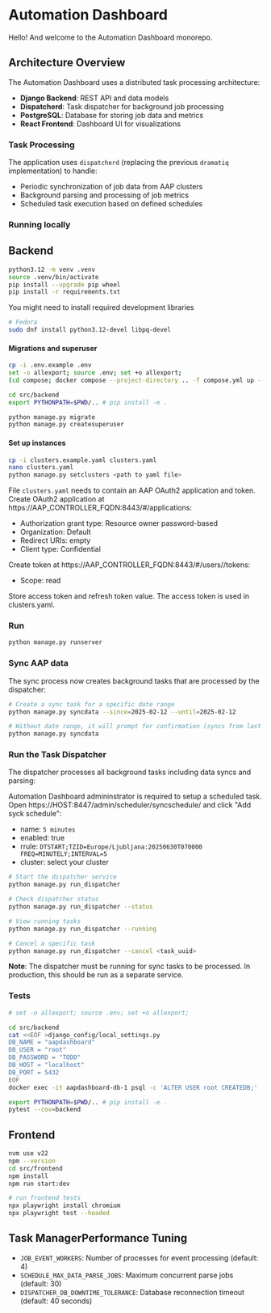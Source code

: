# Automation Dashboard

Hello! And welcome to the Automation Dashboard monorepo.

## Architecture Overview

The Automation Dashboard uses a distributed task processing architecture:

- **Django Backend**: REST API and data models
- **Dispatcherd**: Task dispatcher for background job processing
- **PostgreSQL**: Database for storing job data and metrics
- **React Frontend**: Dashboard UI for visualizations

### Task Processing

The application uses `dispatcherd` (replacing the previous `dramatiq` implementation) to handle:
- Periodic synchronization of job data from AAP clusters
- Background parsing and processing of job metrics
- Scheduled task execution based on defined schedules

### Running locally

## Backend

```bash
python3.12 -m venv .venv
source .venv/bin/activate
pip install --upgrade pip wheel
pip install -r requirements.txt
```

You might need to install required development libraries

```bash
# Fedora
sudo dnf install python3.12-devel libpq-devel
```

#### Migrations and superuser

```bash
cp -i .env.example .env
set -o allexport; source .env; set +o allexport;
(cd compose; docker compose --project-directory .. -f compose.yml up --build db)

cd src/backend
export PYTHONPATH=$PWD/.. # pip install -e .

python manage.py migrate
python manage.py createsuperuser
```

#### Set up instances

```bash
cp -i clusters.example.yaml clusters.yaml
nano clusters.yaml
python manage.py setclusters <path to yaml file>
```

File `clusters.yaml` needs to contain an AAP OAuth2 application and token.
Create OAuth2 application at https://AAP_CONTROLLER_FQDN:8443/#/applications:

- Authorization grant type: Resource owner password-based
- Organization: Default
- Redirect URIs: empty
- Client type: Confidential

Create token at https://AAP_CONTROLLER_FQDN:8443/#/users/<id>/tokens:

- Scope: read

Store access token and refresh token value.
The access token is used in clusters.yaml.

### Run

```bash
python manage.py runserver
```

### Sync AAP data

The sync process now creates background tasks that are processed by the dispatcher:

```bash
# Create a sync task for a specific date range
python manage.py syncdata --since=2025-02-12 --until=2025-02-12

# Without date range, it will prompt for confirmation (syncs from last sync date)
python manage.py syncdata
```

### Run the Task Dispatcher

The dispatcher processes all background tasks including data syncs and parsing:

Automation Dashboard admininstrator is required to setup a scheduled task.
Open https://HOST:8447/admin/scheduler/syncschedule/ and click "Add syck schedule":
- name: `5 minutes`
- enabled: true
- rrule: `DTSTART;TZID=Europe/Ljubljana:20250630T070000 FREQ=MINUTELY;INTERVAL=5`
- cluster: select your cluster

```bash
# Start the dispatcher service
python manage.py run_dispatcher

# Check dispatcher status
python manage.py run_dispatcher --status

# View running tasks
python manage.py run_dispatcher --running

# Cancel a specific task
python manage.py run_dispatcher --cancel <task_uuid>
```

**Note**: The dispatcher must be running for sync tasks to be processed. In production, this should be run as a separate service.

### Tests

```bash
# set -o allexport; source .env; set +o allexport;

cd src/backend
cat <<EOF >django_config/local_settings.py
DB_NAME = "aapdashboard"
DB_USER = "root"
DB_PASSWORD = "TODO"
DB_HOST = "localhost"
DB_PORT = 5432
EOF
docker exec -it aapdashboard-db-1 psql -c 'ALTER USER root CREATEDB;'

export PYTHONPATH=$PWD/.. # pip install -e .
pytest --cov=backend
```

## Frontend

```bash
nvm use v22
npm --version
cd src/frontend
npm install
npm run start:dev

# run frontend tests
npx playwright install chromium
npx playwright test --headed
```

## Task ManagerPerformance Tuning

- `JOB_EVENT_WORKERS`: Number of processes for event processing (default: 4)
- `SCHEDULE_MAX_DATA_PARSE_JOBS`: Maximum concurrent parse jobs (default: 30)
- `DISPATCHER_DB_DOWNTIME_TOLERANCE`: Database reconnection timeout (default: 40 seconds)
